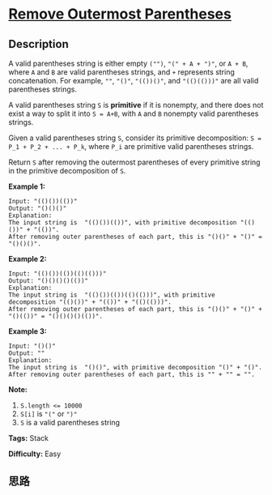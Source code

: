 # [Remove Outermost Parentheses][title]

## Description

A valid parentheses string is either empty `("")`, `"(" + A + ")"`, or `A +
B`, where `A` and `B` are valid parentheses strings, and `+` represents string
concatenation.  For example, `""`, `"()"`, `"(())()"`, and `"(()(()))"` are
all valid parentheses strings.

A valid parentheses string `S` is **primitive** if it is nonempty, and there
does not exist a way to split it into `S = A+B`, with `A` and `B` nonempty
valid parentheses strings.

Given a valid parentheses string `S`, consider its primitive decomposition: `S
= P_1 + P_2 + ... + P_k`, where `P_i` are primitive valid parentheses strings.

Return `S` after removing the outermost parentheses of every primitive string
in the primitive decomposition of `S`.



**Example 1:**
            Input: "(()())(())"    Output: "()()()"    Explanation:    The input string is  "(()())(())", with primitive decomposition "(()())" + "(())".    After removing outer parentheses of each part, this is "()()" + "()" = "()()()".    

**Example 2:**
            Input: "(()())(())(()(()))"    Output: "()()()()(())"    Explanation:    The input string is  "(()())(())(()(()))", with primitive decomposition "(()())" + "(())" + "(()(()))".    After removing outer parentheses of each part, this is "()()" + "()" + "()(())" = "()()()()(())".    

**Example 3:**
            Input: "()()"    Output: ""    Explanation:    The input string is  "()()", with primitive decomposition "()" + "()".    After removing outer parentheses of each part, this is "" + "" = "".    



**Note:**

  1. `S.length <= 10000`
  2. `S[i]` is `"("` or `")"`
  3. `S` is a valid parentheses string




**Tags:** Stack

**Difficulty:** Easy

## 思路

[title]: https://leetcode.com/problems/remove-outermost-parentheses
